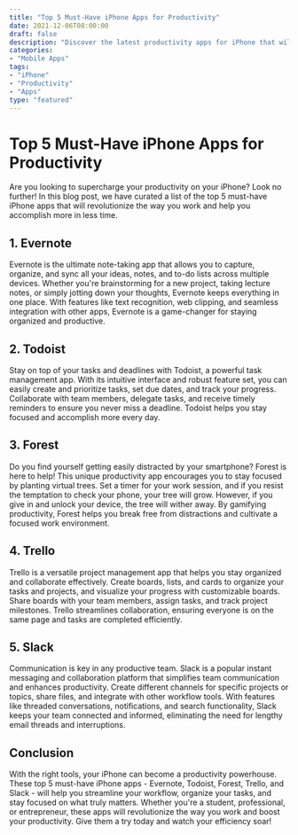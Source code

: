 ```yaml
--- 
title: "Top 5 Must-Have iPhone Apps for Productivity"
date: 2021-12-06T08:00:00
draft: false
description: "Discover the latest productivity apps for iPhone that will boost your efficiency and streamline your daily tasks."
categories:
- "Mobile Apps"
tags:
- "iPhone"
- "Productivity"
- "Apps"
type: "featured"
--- 
```


# Top 5 Must-Have iPhone Apps for Productivity

Are you looking to supercharge your productivity on your iPhone? Look no further! In this blog post, we have curated a list of the top 5 must-have iPhone apps that will revolutionize the way you work and help you accomplish more in less time. 

## 1. Evernote

Evernote is the ultimate note-taking app that allows you to capture, organize, and sync all your ideas, notes, and to-do lists across multiple devices. Whether you're brainstorming for a new project, taking lecture notes, or simply jotting down your thoughts, Evernote keeps everything in one place. With features like text recognition, web clipping, and seamless integration with other apps, Evernote is a game-changer for staying organized and productive.

## 2. Todoist

Stay on top of your tasks and deadlines with Todoist, a powerful task management app. With its intuitive interface and robust feature set, you can easily create and prioritize tasks, set due dates, and track your progress. Collaborate with team members, delegate tasks, and receive timely reminders to ensure you never miss a deadline. Todoist helps you stay focused and accomplish more every day.

## 3. Forest

Do you find yourself getting easily distracted by your smartphone? Forest is here to help! This unique productivity app encourages you to stay focused by planting virtual trees. Set a timer for your work session, and if you resist the temptation to check your phone, your tree will grow. However, if you give in and unlock your device, the tree will wither away. By gamifying productivity, Forest helps you break free from distractions and cultivate a focused work environment.

## 4. Trello

Trello is a versatile project management app that helps you stay organized and collaborate effectively. Create boards, lists, and cards to organize your tasks and projects, and visualize your progress with customizable boards. Share boards with your team members, assign tasks, and track project milestones. Trello streamlines collaboration, ensuring everyone is on the same page and tasks are completed efficiently.

## 5. Slack

Communication is key in any productive team. Slack is a popular instant messaging and collaboration platform that simplifies team communication and enhances productivity. Create different channels for specific projects or topics, share files, and integrate with other workflow tools. With features like threaded conversations, notifications, and search functionality, Slack keeps your team connected and informed, eliminating the need for lengthy email threads and interruptions.

## Conclusion

With the right tools, your iPhone can become a productivity powerhouse. These top 5 must-have iPhone apps - Evernote, Todoist, Forest, Trello, and Slack - will help you streamline your workflow, organize your tasks, and stay focused on what truly matters. Whether you're a student, professional, or entrepreneur, these apps will revolutionize the way you work and boost your productivity. Give them a try today and watch your efficiency soar!
